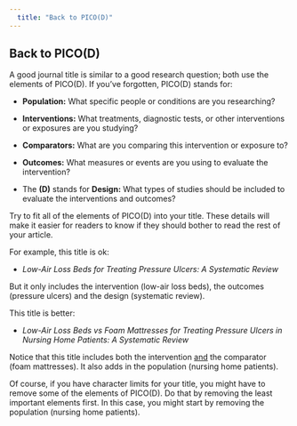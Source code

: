 ```yaml
---
  title: "Back to PICO(D)"
---
```


## Back to PICO(D)

A good journal title is similar to a good research question; both use the elements of PICO(D).  If you’ve forgotten, PICO(D) stands for:

- **Population:** What specific people or conditions are you researching?<br>

- **Interventions:** What treatments, diagnostic tests, or other interventions or exposures are you studying?<br>

- **Comparators:** What are you comparing this intervention or exposure to?<br>

- **Outcomes:** What measures or events are you using to evaluate the intervention?<br>

- The **(D)** stands for **Design:** What types of studies should be included to evaluate the interventions and outcomes?<br>

Try to fit all of the elements of PICO(D) into your title. These details will make it easier for readers to know if they should bother to read the rest of your article. 

For example, this title is ok:

- <i>Low-Air Loss Beds for Treating Pressure Ulcers: A Systematic Review</i><br>

But it only includes the intervention (low-air loss beds), the outcomes (pressure ulcers) and the design (systematic review).

This title is better:

- <i>Low-Air Loss Beds vs Foam Mattresses for Treating Pressure Ulcers  in Nursing Home Patients: A Systematic Review</i><br>

Notice that this title includes both the intervention <u>and</u> the comparator (foam mattresses). It also adds in the population (nursing home patients). 

Of course, if you have character limits for your title, you might have to remove some of the elements of PICO(D). Do that by removing the least important elements first. In this case, you might start by removing the population (nursing home patients).

